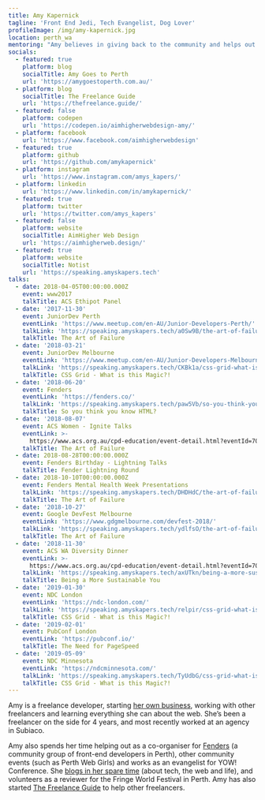 ```yaml
---
title: Amy Kapernick
tagline: 'Front End Jedi, Tech Evangelist, Dog Lover'
profileImage: /img/amy-kapernick.jpg
location: perth_wa
mentoring: "Amy believes in giving back to the community and helps out as a mentor at a variety of different events including Perth Web Girls and Node Girls Perth. She's also spoken at multiple JuniorDev meetups and enjoys spending time encouraging new and junior developers.\r"
socials:
  - featured: true
    platform: blog
    socialTitle: Amy Goes to Perth
    url: 'https://amygoestoperth.com.au/'
  - platform: blog
    socialTitle: The Freelance Guide
    url: 'https://thefreelance.guide/'
  - featured: false
    platform: codepen
    url: 'https://codepen.io/aimhigherwebdesign-amy/'
  - platform: facebook
    url: 'https://www.facebook.com/aimhigherwebdesign'
  - featured: true
    platform: github
    url: 'https://github.com/amykapernick'
  - platform: instagram
    url: 'https://www.instagram.com/amys_kapers/'
  - platform: linkedin
    url: 'https://www.linkedin.com/in/amykapernick/'
  - featured: true
    platform: twitter
    url: 'https://twitter.com/amys_kapers'
  - featured: false
    platform: website
    socialTitle: AimHigher Web Design
    url: 'https://aimhigherweb.design/'
  - featured: true
    platform: website
    socialTitle: Notist
    url: 'https://speaking.amyskapers.tech'
talks:
  - date: 2018-04-05T00:00:00.000Z
    event: www2017
    talkTitle: ACS Ethipot Panel
  - date: '2017-11-30'
    event: JuniorDev Perth
    eventLink: 'https://www.meetup.com/en-AU/Junior-Developers-Perth/'
    talkLink: 'https://speaking.amyskapers.tech/a0Sw9B/the-art-of-failure'
    talkTitle: The Art of Failure
  - date: '2018-03-21'
    event: JuniorDev Melbourne
    eventLink: 'https://www.meetup.com/en-AU/Junior-Developers-Melbourne/'
    talkLink: 'https://speaking.amyskapers.tech/CKBk1a/css-grid-what-is-this-magic'
    talkTitle: CSS Grid - What is this Magic?!
  - date: '2018-06-20'
    event: Fenders
    eventLink: 'https://fenders.co/'
    talkLink: 'https://speaking.amyskapers.tech/paw5Vb/so-you-think-you-know-html'
    talkTitle: So you think you know HTML?
  - date: '2018-08-07'
    event: ACS Women - Ignite Talks
    eventLink: >-
      https://www.acs.org.au/cpd-education/event-detail.html?eventId=70190000001tRXfAAM
    talkTitle: The Art of Failure
  - date: 2018-08-28T00:00:00.000Z
    event: Fenders Birthday - Lightning Talks
    talkTitle: Fender Lightning Round
  - date: 2018-10-10T00:00:00.000Z
    event: Fenders Mental Health Week Presentations
    talkLink: 'https://speaking.amyskapers.tech/DHDHdC/the-art-of-failure'
    talkTitle: The Art of Failure
  - date: '2018-10-27'
    event: Google DevFest Melbourne
    eventLink: 'https://www.gdgmelbourne.com/devfest-2018/'
    talkLink: 'https://speaking.amyskapers.tech/ydlfsO/the-art-of-failure'
    talkTitle: The Art of Failure
  - date: '2018-11-30'
    event: ACS WA Diversity Dinner
    eventLink: >-
      https://www.acs.org.au/cpd-education/event-detail.html?eventId=70190000001tRYnAAM
    talkLink: 'https://speaking.amyskapers.tech/axUTkn/being-a-more-sustainable-you'
    talkTitle: Being a More Sustainable You
  - date: '2019-01-30'
    event: NDC London
    eventLink: 'https://ndc-london.com/'
    talkLink: 'https://speaking.amyskapers.tech/relpir/css-grid-what-is-this-magic'
    talkTitle: CSS Grid - What is this Magic?!
  - date: '2019-02-01'
    event: PubConf London
    eventLink: 'https://pubconf.io/'
    talkTitle: The Need for PageSpeed
  - date: '2019-05-09'
    event: NDC Minnesota
    eventLink: 'https://ndcminnesota.com/'
    talkLink: 'https://speaking.amyskapers.tech/TyUdbG/css-grid-what-is-this-magic'
    talkTitle: CSS Grid - What is this Magic?!
---
```

Amy is a freelance developer, starting [her own business](https://aimhigherweb.design), working with other freelancers and learning everything she can about the web. She’s been a freelancer on the side for 4 years, and most recently worked at an agency in Subiaco.

Amy also spends her time helping out as a co-organiser for [Fenders](https://fenders.co/) (a community group of front-end developers in Perth), other community events (such as Perth Web Girls) and works as an evangelist for YOW! Conference. She [blogs in her spare time](https://amygoestoperth.com.au/) (about tech, the web and life), and volunteers as a reviewer for the Fringe World Festival in Perth. Amy has also started [The Freelance Guide](https://thefreelance.guide/) to help other freelancers.
